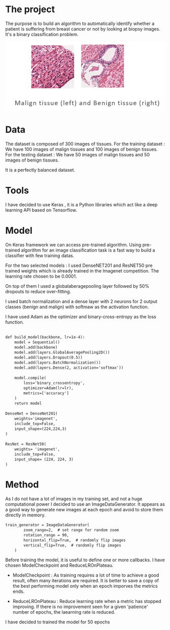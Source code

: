 # The project

The purpose is to build an algorithm to automatically identify whether a patient is suffering from breast cancer or not by looking at biopsy images. It's a binary classification problem.

<p align="center">
  <img src="https://github.com/Anthime-Biau/Image-Recognition-Project/blob/master/images/image1.PNG?raw=true" alt="Image of Tissues"/>
</p>

# Data

The dataset is composed of 300 images of tissues. 
For the training dataset :
We have 100 images of malign tissues and 100 images of benign tissues.
For the testing dataset :
We have 50 images of malign tissues and 50 images of benign tissues. 

It is a perfectly balanced dataset.

# Tools

I have decided to use Keras , it is a Python libraries which act like a deep learning API based on Tensorflow.

# Model

On Keras framework we can access pre-trained algorithm. Using pre-trained algorithm for an image classification task is a fast way to build a classifier with few training datas.

For the two selected models :
I used DenseNET201 and ResNET50 pre trained weights which is already trained in the Imagenet competition. The learning rate chosen to be 0.0001.

On top of them I used a globalaberagepooling layer followed by 50% dropouts to reduce over-fitting.

I used batch normalization and a dense layer with 2 neurons for 2 output classes (benign and malign) with softmaw as the activation function.

I have used Adam as the optimizer and binary-cross-entropy as the loss function.

```

def build_model(backbone, lr=1e-4):
    model = Sequential()
    model.add(backbone)
    model.add(layers.GlobalAveragePooling2D())
    model.add(layers.Dropout(0.5))
    model.add(layers.BatchNormalization())
    model.add(layers.Dense(2, activation='softmax'))
    
    model.compile(
        loss='binary_crossentropy',
        optimizer=Adam(lr=lr),
        metrics=['accuracy']
    )
    return model

DenseNet = DenseNet201(
    weights='imagenet',
    include_top=False,
    input_shape=(224,224,3)
)

ResNet = ResNet50(
    weights= 'imagenet',
    include_top=False,
    input_shape= (224, 224, 3)
)
```

# Method

As I do not have a lot of images in my training set, and not a huge computational power I decided to use an ImageDataGenerator. It appears as a good way to generate new images at each epoch and avoid to store them directly in memory.

```
train_generator = ImageDataGenerator(
        zoom_range=2,  # set range for random zoom
        rotation_range = 90,
        horizontal_flip=True,  # randomly flip images
        vertical_flip=True,  # randomly flip images
    )

```

Before training the model, it is useful to define one or more callbacks. I have chosen ModelCheckpoint and ReduceLROnPlateau.

* ModelCheckpoint : As training requires a lot of time to achieve a good result, often many iterations are required. It is better to save a copy of the best performing model only when an epoch imporves the metrics ends.

* ReduceLROnPlateau : Reduce learning rate when a metric has stopped improving. If there is no improvement seen for a given 'patience' number of epochs, the laearning rate is reduced.

I have decided to trained the model for 50 epochs



